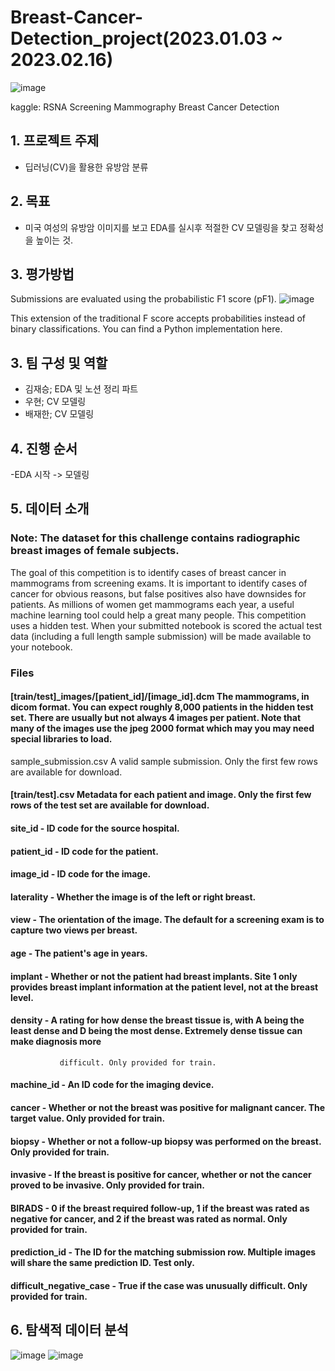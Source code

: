 # Breast-Cancer-Detection_project(2023.01.03 ~ 2023.02.16)

![image](https://user-images.githubusercontent.com/114135983/229929820-8f6fdc6c-edbc-4f3a-bb9f-c6d8b958ee8e.png)

kaggle: RSNA Screening Mammography Breast Cancer Detection

## 1. 프로젝트 주제
  - 딥러닝(CV)을 활용한 유방암 분류 

## 2. 목표
  - 미국 여성의 유방암 이미지를 보고 EDA를 실시후 적절한 CV 모델링을 찾고 정확성을 높이는 것.
  
## 3. 평가방법
Submissions are evaluated using the probabilistic F1 score (pF1).
![image](https://user-images.githubusercontent.com/114135983/229932707-205075e8-25df-4559-9f03-8a5edc04206c.png)

This extension of the traditional F score accepts probabilities instead of binary classifications. 
You can find a Python implementation here.


## 3. 팀 구성 및 역할
  - 김재승; EDA 및 노션 정리 파트
  - 우현;   CV 모델링
  - 배재한;  CV 모델링 

## 4. 진행 순서
  -EDA 시작 -> 모델링

## 5. 데이터 소개

### Note: The dataset for this challenge contains radiographic breast images of female subjects.
The goal of this competition is to identify cases of breast cancer in mammograms from screening exams. It is important to identify cases of cancer for obvious reasons, but false positives also have downsides for patients. As millions of women get mammograms each year, a useful machine learning tool could help a great many people.
This competition uses a hidden test. When your submitted notebook is scored the actual test data (including a full length sample submission) will be made available to your notebook.

### Files
#### [train/test]_images/[patient_id]/[image_id].dcm The mammograms, in dicom format. You can expect roughly 8,000 patients in the hidden test set. There are usually but not always 4 images per patient. Note that many of the images use the jpeg 2000 format which may you may need special libraries to load.
sample_submission.csv A valid sample submission. Only the first few rows are available for download.
#### [train/test].csv Metadata for each patient and image. Only the first few rows of the test set are available for download.

#### site_id - ID code for the source hospital.

#### patient_id - ID code for the patient.

#### image_id - ID code for the image.

#### laterality - Whether the image is of the left or right breast.

#### view - The orientation of the image. The default for a screening exam is to capture two views per breast.

#### age - The patient's age in years.

#### implant - Whether or not the patient had breast implants. Site 1 only provides breast implant information at the patient level, not at the breast level.

#### density - A rating for how dense the breast tissue is, with A being the least dense and D being the most dense. Extremely dense tissue can make diagnosis more 
               difficult. Only provided for train.

#### machine_id - An ID code for the imaging device.

#### cancer - Whether or not the breast was positive for malignant cancer. The target value. Only provided for train.

#### biopsy - Whether or not a follow-up biopsy was performed on the breast. Only provided for train.

#### invasive - If the breast is positive for cancer, whether or not the cancer proved to be invasive. Only provided for train.

#### BIRADS - 0 if the breast required follow-up, 1 if the breast was rated as negative for cancer, and 2 if the breast was rated as normal. Only provided for train.

#### prediction_id - The ID for the matching submission row. Multiple images will share the same prediction ID. Test only.

#### difficult_negative_case - True if the case was unusually difficult. Only provided for train.


## 6. 탐색적 데이터 분석

![image](https://user-images.githubusercontent.com/114135983/229939564-f1e0ca5d-37de-48e1-b26c-7c4897c3ab85.png) ![image](https://user-images.githubusercontent.com/114135983/229939595-5aef6331-a9d2-46ae-b012-a46e781feeca.png)






